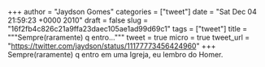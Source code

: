 
+++
author = "Jaydson Gomes"
categories = ["tweet"]
date = "Sat Dec 04 21:59:23 +0000 2010"
draft = false
slug = "16f2fb4c826c21a9ffa23daec105ae1ad99d69c1"
tags = ["tweet"]
title = """Sempre(raramente) q entro..."""
tweet = true
micro = true
tweet_url = "https://twitter.com/jaydson/status/11177773456424960"
+++
Sempre(raramente) q entro em uma Igreja, eu lembro do Homer.
